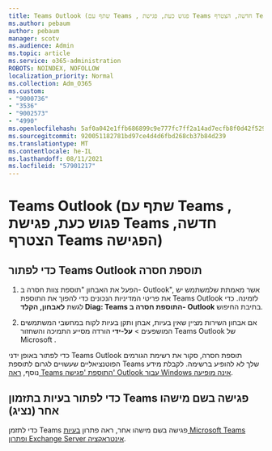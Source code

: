 ```yaml
---
title: Teams Outlook (שתף עם Teams , פגוש כעת, פגישת Teams חדשה, הצטרף Teams הפגישה)
ms.author: pebaum
author: pebaum
manager: scotv
ms.audience: Admin
ms.topic: article
ms.service: o365-administration
ROBOTS: NOINDEX, NOFOLLOW
localization_priority: Normal
ms.collection: Adm_O365
ms.custom:
- "9000736"
- "3536"
- "9002573"
- "4990"
ms.openlocfilehash: 5af0a042e1ffb686899c9e777fc7ff2a14ad7ecfb8f0d42f529a7ddc449978e6
ms.sourcegitcommit: 920051182781bd97ce4d4d6fbd268cb37b84d239
ms.translationtype: MT
ms.contentlocale: he-IL
ms.lasthandoff: 08/11/2021
ms.locfileid: "57901217"
---
```

# <a name="teams-outlook-add-in-share-to-teams--meet-now-new-teams-meeting-join-teams-meeting"></a>Teams Outlook (שתף עם Teams , פגוש כעת, פגישת Teams חדשה, הצטרף Teams הפגישה)

## <a name="to-troubleshoot-a-missing-teams-outlook-add-in"></a>כדי לפתור Teams Outlook תוספת חסרה

1. הפעל את האבחון "תוספת צוות חסרה ב- Outlook", אשר מאמתת שלמשתמש יש את פריטי המדיניות הנכונים כדי להפוך את התוספת Teams Outlook לזמינה. כדי לגשת **לאבחון, הקלד Diag: Teams התוספת חסרה ב- Outlook** בתיבת החיפוש.

1. אם אבחון השירות מציין שאין בעיות, אבחן ותקן בעיות לקוח במחשבי [](https://aka.ms/SaRA-TeamsAddInScenario)המשתמשים המושפעים  >  **על-ידי** הורדה מסייע התמיכה והשחזור Teams Outlook של Microsoft .

כדי לפתור באופן ידני Teams Outlook תוספת חסרה, סקור את רשימת הגורמים הפוטנציאליים שעשויים לגרום לתוספת Teams שלך לא להופיע ברשימה. לקבלת מידע נוסף, [ראה Teams התוספת 'פגישה' Outlook עבור Windows אינה מופיעה](https://docs.microsoft.com/microsoftteams/teams-add-in-for-outlook#teams-meeting-add-in-in-outlook-for-windows-does-not-show).

## <a name="to-troubleshoot-scheduling-a-teams-meeting-on-behalf-of-someone-else-delegate"></a>כדי לפתור בעיות בתזמון Teams פגישה בשם מישהו אחר (נציג)

כדי לתזמן Teams פגישה בשם מישהו אחר, ראה פתרון [בעיות Microsoft Teams ופתרון Exchange Server אינטראקציה](https://docs.microsoft.com/microsoftteams/troubleshoot/known-issues/teams-exchange-interaction-issue).
